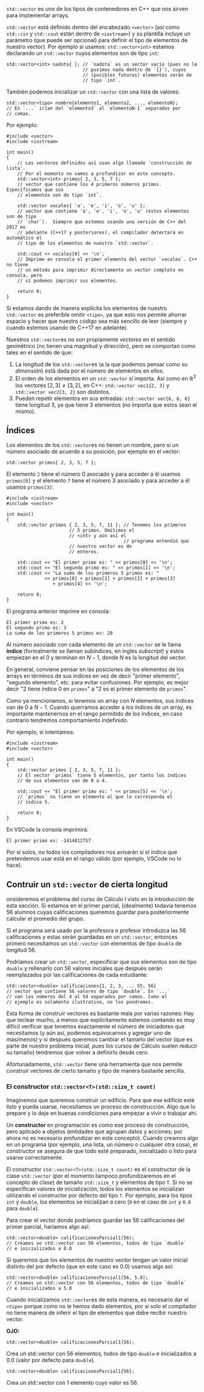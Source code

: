 `std::vector` es uno de los tipos de contenedores en C++ que nos sirven para implementar arrays.

`std::vector` está definido dentro del encabezado `<vector>` (así como `std::cin` y `std::cout` están dentro de `<iostream>`) y su plantilla incluye un parámetro (que puede ser opcional) para definir el tipo de elementos de nuestro vector). Por ejemplo si usamos: `std::vector<int>` estamos declarando un `std::vector` cuyos elementos son de tipo `int`:
```
std::vector<int> nadota{ }; // `nadota` es un vector vacío (pues no le 
                            // pusimos nada dentro de `{}`), cuyos 
                            // (posibles futuros) elementos serán de
                            // tipo `int`.
```

También podemos inicializar un `std::vector` con una lista de valores:
```
std::vector<tipo> nombre{elemento1, elemento2, ..., elementoN};
// En `...` irían del `elemento3` al `elementoN-1` separados por
// comas.
```

Por ejemplo:
```
#include <vector>
#include <iostream>

int main()
{
	// Los vectores definidos así usan algo llamado 'construcción de lista'.
 	// Por el momento no vamos a profundizar en este concepto.
	std::vector<int> primos{ 2, 3, 5, 7 }; 
	// vector que contiene los 4 primeros números primos. Especificamos que sus
	// elementos son de tipo `int`.
	
	std::vector vocales{ 'a', 'e', 'i', 'o', 'u' }; 
	// vector que contiene 'a', 'e', 'i', 'o', 'u' (estos elementos son de tipo
	// `char`).  Siempre que estemos usando una versión de C++ del 2017 en 
	// adelante (C++17 y posteriores), el compilador detectará en automático el
	// tipo de los elementos de nuestro `std::vector`.

	std::cout << vocales[0] << '\n'; 
	// Imprime en consola el primer elemento del vector `vocales`. C++ no tiene 
	// un método para imprimir directamente un vector completo en consola, pero 
	// sí podemos imprimir sus elementos.
                                                                          
	return 0;
}
```

Si estamos dando de manera explícita los elementos de nuestro `std::vector` es preferible omitir `<tipo>`, ya que esto nos permite ahorrar espacio y hacer que nuestro código sea más sencillo de leer (siempre y cuando estemos usando de C++17 en adelante).

Nuestros `std::vector`es no son propiamente *vectores* en el sentido geométrico (no tienen una magnitud y dirección), pero se comportan como tales en el sentido de que:
1. La longitud de los `std::vector`es (a la que podemos pensar como su *dimensión*) está dada por el número de elementos en ellos.
2. El orden de los elementos en un `std::vector` sí importa. Así como en $\mathbb{R}^2$ los vectores $[2, 3]\neq[3, 2]$, en C++: `std::vector vec1{2, 3}` y `std::vector vec2{3, 2}` son distintos.
3. Pueden repetir elementos en sus entradas: `std::vector vec{6, 6, 6}` tiene longitud 3, ya que tiene 3 elementos (no importa que estos sean el mismo).

## Índices

Los elementos de los `std::vector`es no tienen un nombre, pero sí un número asociado de acuerdo a su posición, por ejemplo en el vector:
```
std::vector primos{ 2, 3, 5, 7 };
```
El elemento `2` tiene el número 0 asociado y para acceder a él usamos `primos[0]` y el elemento `7` tiene el número 3 asociado y para acceder a él usamos `primos[3]`: 

```
#include <iostream>
#include <vector>

int main()
{
    std::vector primos { 2, 3, 5, 7, 11 }; // Tenemos los primeros
					   // 5 primos. Omitimos el
 					   // <int> y aún así el 
                                           // programa entendió que
					   // nuestro vector es de
					   // enteros. 

    std::cout << "El primer primo es: " << primos[0] << '\n';
    std::cout << "El segundo primo es: " << primos[1] << '\n';
    std::cout << "La suma de los primeros 5 primos es: " 
	          << primos[0] + primos[1] + primos[2] + primos[3] 
			     + primos[4] << '\n';

    return 0;
}
```

El programa anterior imprime en consola:
```
El primer primo es: 2
El segundo primo es: 3
La suma de los primeros 5 primos es: 28
```

Al número asociado con cada elemento de un `std::vector` se le llama **índice** (formalmente se llaman subíndices, en inglés *subscript*) y estos empiezan en el $0$ y terminan en $N-1$, donde $N$ es la longitud del vector.

En general, conviene pensar en las posiciones de los elementos de los arrays en términos de sus índices en vez de decir "primer elemento", "segundo elemento", etc. para evitar confusiones. Por ejemplo, es mejor decir "$2$ tiene índice $0$ en `primos`" a "$2$ es el primer elemento de `primos`".

Como ya mencionamos, si tenemos un array con $N$ elementos, sus índices van de $0$ a $N-1$. Cuando querramos acceder a los índices de un array, es importante mantenernos en el rango permitido de los índices, en caso contrario tendremos comportamiento indefinido. 

Por ejemplo, si intentamos:
```
#include <iostream>
#include <vector>

int main()
{
    std::vector primos { 2, 3, 5, 7, 11 }; 
	// El vector `primos` tiene 5 elementos, por tanto los índices
	// de sus elementos van de 0 a 4.

    std::cout << "El primer primo es: " << primos[5] << '\n';
	// `primos` no tiene un elemento al que le corresponda el 
	// índice 5.

    return 0;
}
```

En VSCode la consola imprimirá:
```
El primer primo es: -1414812757
```

Por sí solos, no todos los compiladores nos avisarán si el índice que pretendemos usar está en el rango válido (por ejemplo, VSCode no lo hace).

## Contruir un `std::vector` de cierta longitud

onsideremos el problema del curso de Cálculo I visto en la introducción de esta sección. Si estamos en el primer parcial, (idealmente) todavía tenemos 56 alumnos cuyas calificaciones queremos guardar para posteriormente calcular el promedio del grupo. 

Si el programa será usado por la profesora o profesor introduzca las 56 calificaciones y estas serán guardadas en un `std::vector`, entonces primero necesitamos un `std::vector` con elementos de tipo `double` de longitud 56.

Podríamos crear un `std::vector`, especificar que sus elementos son de tipo `double` y rellenarlo con 56 valores iniciales que después serán reemplazados por las calificaciones de cada estudiante:
```
std::vector<double> calificaciones{1, 2, 3, ... 55, 56}
// vector que contiene 56 valores de tipo `double`. En `...`
// van los números del 4 al 54 separados por comas. Como el
// ejemplo es solamente ilustrativo, no los pondremos.
```

Esta forma de construir vectores es bastante mala por varias razones: Hay que teclear mucho, a menos que explícitamente estemos contando es muy difícil verificar que tenemos exactamente el número de iniciadores que necesitamos (y aún así, podemos equivocarnos y agregar uno de más/menos) y si después queremos cambiar el tamaño del vector (que es parte de nuestro problema inicial, pues los cursos de Cálculo suelen reducir su tamaño) tendremos que volver a definirlo desde cero.

Afortunadamente, `std::vector` tiene una herramienta que nos permite construir vectores de cierto tamaño y tipo de manera bastante sencilla.

### El constructor `std::vector<T>(std::size_t count)`

Imaginemos que queremos construir un edificio. Para que ese edificio esté listo y pueda usarse, necesitamos un proceso de construcción. Algo que lo prepare y lo deje en buenas condiciones para empezar a vivir o trabajar ahí.

Un **constructor** en programación es como ese proceso de construcción, pero aplicado a objetos (entidades que agrupan datos y acciones; por ahora no es necesario profundizar en este concepto). Cuando creamos algo en un programa (por ejemplo, una lista, un número o cualquier otra cosa), el constructor se asegura de que todo esté preparado, inicializado o listo para usarse correctamente.

El constructor `std::vector<T>(std::size_t count)` es el constructor de la clase `std::vector` (por el momento tampoco profundizaremos en el concepto de clase) de tamaño `std::size_t` y elementos de tipo `T`. Si no se especifican valores de inicialización, todos los elementos se inicializan utilizando el constructor por defecto del tipo `T`. Por ejemplo, para los tipos `int` y `double`, los elementos se inicializan a cero (`0`  en el caso de `int` y `0.0` para `double`).

Para crear el vector donde podríamos guardar las 56 calificaciones del primer parcial, haríamos algo así:
```
std::vector<double> calificacionesParcial1(56);
// Creamos un std::vector con 56 elementos, todos de tipo `double`
// e inicializados a 0.0
```

Si queremos que los elementos de nuestro vector tengan un valor inicial distinto del por defecto (que en este caso es 0.0) usamos algo así:
```
std::vector<double> calificacionesParcial1(56, 5.0);
// Creamos un std::vector con 56 elementos, todos de tipo `double`
// e inicializados a 5.0
```

Cuando inicializamos `std::vector`es de esta manera, es necesario dar el `<tipo>` porque como no le hemos dado elementos, por sí solo el compilador no tiene manera de inferir el tipo de elementos que debe recibir nuestro vector.

**OJO:**
```
std::vector<double> calificacionesParcial1(56);
```
Crea un std::vector con 56 elementos, todos de tipo `double` e inicializados a 0.0 (valor por defecto para `double`).

```
std::vector<double> calificacionesParcial1{56};
```
Crea un std::vector con 1 elemento cuyo valor es 56.
